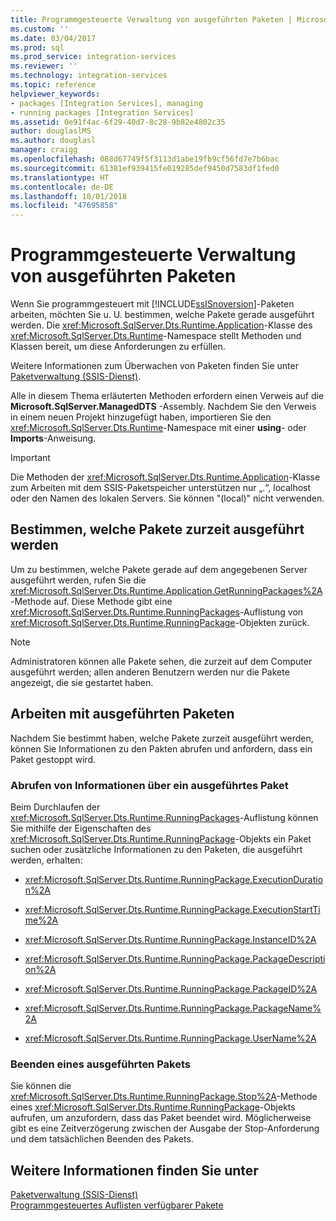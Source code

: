 ```yaml
---
title: Programmgesteuerte Verwaltung von ausgeführten Paketen | Microsoft-Dokumentation
ms.custom: ''
ms.date: 03/04/2017
ms.prod: sql
ms.prod_service: integration-services
ms.reviewer: ''
ms.technology: integration-services
ms.topic: reference
helpviewer_keywords:
- packages [Integration Services], managing
- running packages [Integration Services]
ms.assetid: 0e91f4ac-6f29-40d7-8c28-9b82e4802c35
author: douglaslMS
ms.author: douglasl
manager: craigg
ms.openlocfilehash: 088d67749f5f3113d1abe19fb9cf56fd7e7b6bac
ms.sourcegitcommit: 61381ef939415fe019285def9450d7583df1fed0
ms.translationtype: HT
ms.contentlocale: de-DE
ms.lasthandoff: 10/01/2018
ms.locfileid: "47695858"
---
```

# <a name="managing-running-packages-programmatically"></a>Programmgesteuerte Verwaltung von ausgeführten Paketen
  Wenn Sie programmgesteuert mit [!INCLUDE[ssISnoversion](../../includes/ssisnoversion-md.md)]-Paketen arbeiten, möchten Sie u. U. bestimmen, welche Pakete gerade ausgeführt werden. Die <xref:Microsoft.SqlServer.Dts.Runtime.Application>-Klasse des <xref:Microsoft.SqlServer.Dts.Runtime>-Namespace stellt Methoden und Klassen bereit, um diese Anforderungen zu erfüllen.  
  
 Weitere Informationen zum Überwachen von Paketen finden Sie unter [Paketverwaltung &#40;SSIS-Dienst&#41;](../../integration-services/service/package-management-ssis-service.md).  
  
 Alle in diesem Thema erläuterten Methoden erfordern einen Verweis auf die **Microsoft.SqlServer.ManagedDTS** -Assembly. Nachdem Sie den Verweis in einem neuen Projekt hinzugefügt haben, importieren Sie den <xref:Microsoft.SqlServer.Dts.Runtime>-Namespace mit einer **using**- oder **Imports**-Anweisung.  
  
> [!IMPORTANT]  
>  Die Methoden der <xref:Microsoft.SqlServer.Dts.Runtime.Application>-Klasse zum Arbeiten mit dem SSIS-Paketspeicher unterstützen nur „.“, localhost oder den Namen des lokalen Servers. Sie können "(local)" nicht verwenden.  
  
## <a name="determining-which-packages-are-currently-running"></a>Bestimmen, welche Pakete zurzeit ausgeführt werden  
 Um zu bestimmen, welche Pakete gerade auf dem angegebenen Server ausgeführt werden, rufen Sie die <xref:Microsoft.SqlServer.Dts.Runtime.Application.GetRunningPackages%2A>-Methode auf. Diese Methode gibt eine <xref:Microsoft.SqlServer.Dts.Runtime.RunningPackages>-Auflistung von <xref:Microsoft.SqlServer.Dts.Runtime.RunningPackage>-Objekten zurück.  
  
> [!NOTE]  
>  Administratoren können alle Pakete sehen, die zurzeit auf dem Computer ausgeführt werden; allen anderen Benutzern werden nur die Pakete angezeigt, die sie gestartet haben.  
  
## <a name="working-with-running-packages"></a>Arbeiten mit ausgeführten Paketen  
 Nachdem Sie bestimmt haben, welche Pakete zurzeit ausgeführt werden, können Sie Informationen zu den Pakten abrufen und anfordern, dass ein Paket gestoppt wird.  
  
### <a name="getting-information-about-a-running-package"></a>Abrufen von Informationen über ein ausgeführtes Paket  
 Beim Durchlaufen der <xref:Microsoft.SqlServer.Dts.Runtime.RunningPackages>-Auflistung können Sie mithilfe der Eigenschaften des <xref:Microsoft.SqlServer.Dts.Runtime.RunningPackage>-Objekts ein Paket suchen oder zusätzliche Informationen zu den Paketen, die ausgeführt werden, erhalten:  
  
-   <xref:Microsoft.SqlServer.Dts.Runtime.RunningPackage.ExecutionDuration%2A>  
  
-   <xref:Microsoft.SqlServer.Dts.Runtime.RunningPackage.ExecutionStartTime%2A>  
  
-   <xref:Microsoft.SqlServer.Dts.Runtime.RunningPackage.InstanceID%2A>  
  
-   <xref:Microsoft.SqlServer.Dts.Runtime.RunningPackage.PackageDescription%2A>  
  
-   <xref:Microsoft.SqlServer.Dts.Runtime.RunningPackage.PackageID%2A>  
  
-   <xref:Microsoft.SqlServer.Dts.Runtime.RunningPackage.PackageName%2A>  
  
-   <xref:Microsoft.SqlServer.Dts.Runtime.RunningPackage.UserName%2A>  
  
### <a name="stopping-a-running-package"></a>Beenden eines ausgeführten Pakets  
 Sie können die <xref:Microsoft.SqlServer.Dts.Runtime.RunningPackage.Stop%2A>-Methode eines <xref:Microsoft.SqlServer.Dts.Runtime.RunningPackage>-Objekts aufrufen, um anzufordern, dass das Paket beendet wird. Möglicherweise gibt es eine Zeitverzögerung zwischen der Ausgabe der Stop-Anforderung und dem tatsächlichen Beenden des Pakets.  
  
## <a name="see-also"></a>Weitere Informationen finden Sie unter  
 [Paketverwaltung &#40;SSIS-Dienst&#41;](../../integration-services/service/package-management-ssis-service.md)   
 [Programmgesteuertes Auflisten verfügbarer Pakete](../../integration-services/run-manage-packages-programmatically/enumerating-available-packages-programmatically.md)  
  
  
